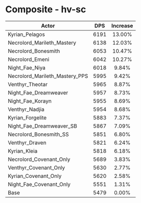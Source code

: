 # Composite - hv-sc
| Actor | DPS | Increase |
|---|:---:|:---:|
|Kyrian_Pelagos|6191|13.00%|
|Necrolord_Marileth_Mastery|6138|12.03%|
|Necrolord_Bonesmith|6053|10.47%|
|Necrolord_Emeni|6042|10.27%|
|Night_Fae_Niya|6018|9.84%|
|Necrolord_Marileth_Mastery_PPS|5995|9.42%|
|Venthyr_Theotar|5965|8.87%|
|Night_Fae_Dreamweaver|5957|8.73%|
|Night_Fae_Korayn|5955|8.69%|
|Venthyr_Nadjia|5954|8.68%|
|Kyrian_Forgelite|5883|7.37%|
|Night_Fae_Dreamweaver_SB|5867|7.09%|
|Necrolord_Bonesmith_SS|5851|6.80%|
|Venthyr_Draven|5821|6.24%|
|Kyrian_Kleia|5818|6.18%|
|Necrolord_Covenant_Only|5689|3.83%|
|Venthyr_Covenant_Only|5630|2.77%|
|Kyrian_Covenant_Only|5620|2.58%|
|Night_Fae_Covenant_Only|5551|1.31%|
|Base|5479|0.00%|
